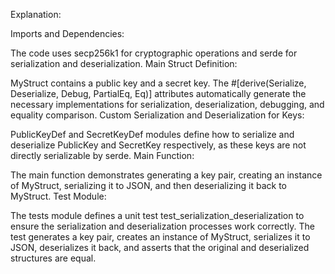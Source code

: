 Explanation:

Imports and Dependencies:

The code uses secp256k1 for cryptographic operations and serde for serialization and deserialization.
Main Struct Definition:

MyStruct contains a public key and a secret key. The #[derive(Serialize, Deserialize, Debug, PartialEq, Eq)] attributes automatically generate the necessary implementations for serialization, deserialization, debugging, and equality comparison.
Custom Serialization and Deserialization for Keys:

PublicKeyDef and SecretKeyDef modules define how to serialize and deserialize PublicKey and SecretKey respectively, as these keys are not directly serializable by serde.
Main Function:

The main function demonstrates generating a key pair, creating an instance of MyStruct, serializing it to JSON, and then deserializing it back to MyStruct.
Test Module:

The tests module defines a unit test test_serialization_deserialization to ensure the serialization and deserialization processes work correctly.
The test generates a key pair, creates an instance of MyStruct, serializes it to JSON, deserializes it back, and asserts that the original and deserialized structures are equal.






